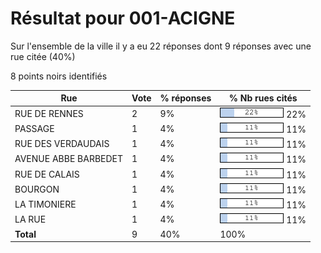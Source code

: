 # Résultat pour 001-ACIGNE

Sur l'ensemble de la ville il y a eu 22 réponses dont 9 réponses avec une rue citée (40%)

8 points noirs identifiés

| Rue | Vote | % réponses | % Nb rues cités|
|-----|------|------------|----------------|
| RUE DE RENNES | 2 | 9% | <img src="../../img/bar_22.gif" />&nbsp;22%|
| PASSAGE | 1 | 4% | <img src="../../img/bar_11.gif" />&nbsp;11%|
| RUE DES VERDAUDAIS | 1 | 4% | <img src="../../img/bar_11.gif" />&nbsp;11%|
| AVENUE ABBE BARBEDET | 1 | 4% | <img src="../../img/bar_11.gif" />&nbsp;11%|
| RUE DE CALAIS | 1 | 4% | <img src="../../img/bar_11.gif" />&nbsp;11%|
| BOURGON | 1 | 4% | <img src="../../img/bar_11.gif" />&nbsp;11%|
| LA TIMONIERE | 1 | 4% | <img src="../../img/bar_11.gif" />&nbsp;11%|
| LA RUE | 1 | 4% | <img src="../../img/bar_11.gif" />&nbsp;11%|
| **Total** | 9 | 40% | 100%|
